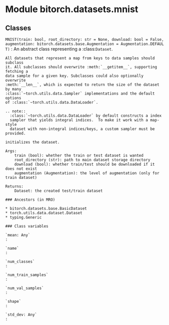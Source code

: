 Module bitorch.datasets.mnist
=============================

Classes
-------

`MNIST(train: bool, root_directory: str = None, download: bool = False, augmentation: bitorch.datasets.base.Augmentation = Augmentation.DEFAULT)`
:   An abstract class representing a :class:`Dataset`.
    
    All datasets that represent a map from keys to data samples should subclass
    it. All subclasses should overwrite :meth:`__getitem__`, supporting fetching a
    data sample for a given key. Subclasses could also optionally overwrite
    :meth:`__len__`, which is expected to return the size of the dataset by many
    :class:`~torch.utils.data.Sampler` implementations and the default options
    of :class:`~torch.utils.data.DataLoader`.
    
    .. note::
      :class:`~torch.utils.data.DataLoader` by default constructs a index
      sampler that yields integral indices.  To make it work with a map-style
      dataset with non-integral indices/keys, a custom sampler must be provided.
    
    initializes the dataset.
    
    Args:
        train (bool): whether the train or test dataset is wanted
        root_directory (str): path to main dataset storage directory
        download (bool): whether train/test should be downloaded if it does not exist
        augmentation (Augmentation): the level of augmentation (only for train dataset)
    
    Returns:
        Dataset: the created test/train dataset

    ### Ancestors (in MRO)

    * bitorch.datasets.base.BasicDataset
    * torch.utils.data.dataset.Dataset
    * typing.Generic

    ### Class variables

    `mean: Any`
    :

    `name`
    :

    `num_classes`
    :

    `num_train_samples`
    :

    `num_val_samples`
    :

    `shape`
    :

    `std_dev: Any`
    :